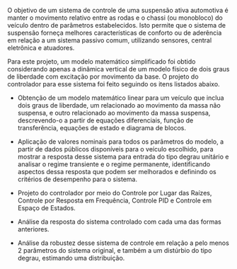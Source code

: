 O objetivo de um sistema de controle de uma suspensão ativa automotiva é manter o movimento
relativo entre as rodas e o chassi (ou monobloco) do veículo dentro de parâmetros estabelecidos.
Isto permite que o sistema de suspensão forneça melhores características de conforto ou de
aderência em relação a um sistema passivo comum, utilizando sensores, central eletrônica e
atuadores. 

Para este projeto, um modelo matemático simplificado foi obtido considerando apenas a dinâmica 
vertical de um modelo físico de dois graus de liberdade com excitação por movimento da base. 
O projeto do controlador para esse sistema foi feito seguindo os itens listados abaixo.

- Obtenção de um modelo matemático linear para um veículo que inclua dois graus de liberdade, um
relacionado ao movimento da massa não suspensa, e outro relacionado ao movimento da massa suspensa,
descrevendo-o a partir de equações diferenciais, função de transferência, equações de estado e
diagrama de blocos.

- Aplicação de valores nominais para todos os parâmetros do modelo, a partir de dados públicos
disponíveis para o veículo escolhido, para mostrar a resposta desse sistema para entrada do tipo
degrau unitário e analisar o regime transiente e o regime permanente, identificando aspectos dessa
resposta que podem ser melhorados e definindo os critérios de desempenho para o sistema.

- Projeto do controlador por meio do Controle por Lugar das Raízes, Controle por Resposta em
Frequência, Controle PID e Controle em Espaço de Estados.

- Análise da resposta do sistema controlado com cada uma das formas anteriores.

- Análise da robustez desse sistema de controle em relação a pelo menos 2 parâmetros do sistema
original, e também a um distúrbio do tipo degrau, estimando uma distribuição.
